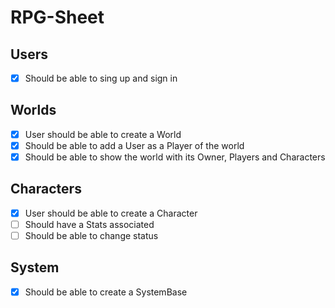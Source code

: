 # RPG-Sheet

## Users

- [x] Should be able to sing up and sign in

## Worlds

- [x] User should be able to create a World
- [x] Should be able to add a User as a Player of the world
- [x] Should be able to show the world with its Owner, Players and Characters

## Characters

- [x] User should be able to create a Character
- [ ] Should have a Stats associated
- [ ] Should be able to change status

## System

- [x] Should be able to create a SystemBase
